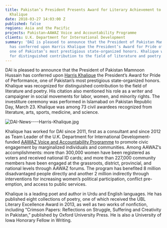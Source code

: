 ```yaml
---
title: Pakistan’s President Presents Award for Literary Achievement to DAI’s Harris
  Khalique
date: 2018-03-27 14:03:00 Z
published: false
regions: Asia and the Pacific
projects: Pakistan—AAWAZ Voice and Accountability Programme
clients: U.K. Department for International Development
summary: 'DAI is pleased to announce that the President of Pakistan Mamnoon Hussain
  has conferred upon Harris Khalique the President’s Award for Pride of Performance,
  one of Pakistan’s most prestigious state-organized honors. Khalique was recognized
  for distinguished contribution to the field of literature and poetry. '
---
```


DAI is pleased to announce that the President of Pakistan Mamnoon Hussain has conferred upon [Harris Khalique](https://www.dai.com/who-we-are/our-team/harris-khalique) the President’s Award for Pride of Performance, one of Pakistan’s most prestigious state-organized honors. Khalique was recognized for distinguished contribution to the field of literature and poetry. His citation also mentioned his role as a writer and campaigner in social movements for labor, women, and minority rights. The investiture ceremony was performed in Islamabad on Pakistan Republic Day, March 23. Khalique was among 73 civil awardees recognized from literature, arts, sports, medicine, and science.

![DAI-News----Harris-Khalique.jpg](/uploads/DAI-News----Harris-Khalique.jpg)

Khalique has worked for DAI since 2011, first as a consultant and since 2012 as Team Leader of the U.K. Department for International Development-funded [AAWAZ Voice and Accountability Programme](https://www.dai.com/our-work/projects/pakistan-aawaz-voice-and-accountability-programme) to promote civic engagement by marginalized individuals and communities. Among AAWAZ’s accomplishments: more than 300,000 women have been registered as voters and received national ID cards; and more than 227,000 community members have been engaged at the grassroots, district, provincial, and national levels through AAWAZ forums. The program has benefited 8 million disadvantaged people directly and another 2 million indirectly through interventions for increasing women’s political participation, conflict pre-emption, and access to public services.

Khalique is a leading poet and author in Urdu and English languages. He has published eight collections of poetry, one of which received the UBL Literary Excellence Award in 2013, as well as two works of nonfiction, including “Crimson Papers: Reflections on Struggle, Suffering and Creativity in Pakistan,” published by Oxford University Press. He is also a University of Iowa Honorary Fellow in Writing.